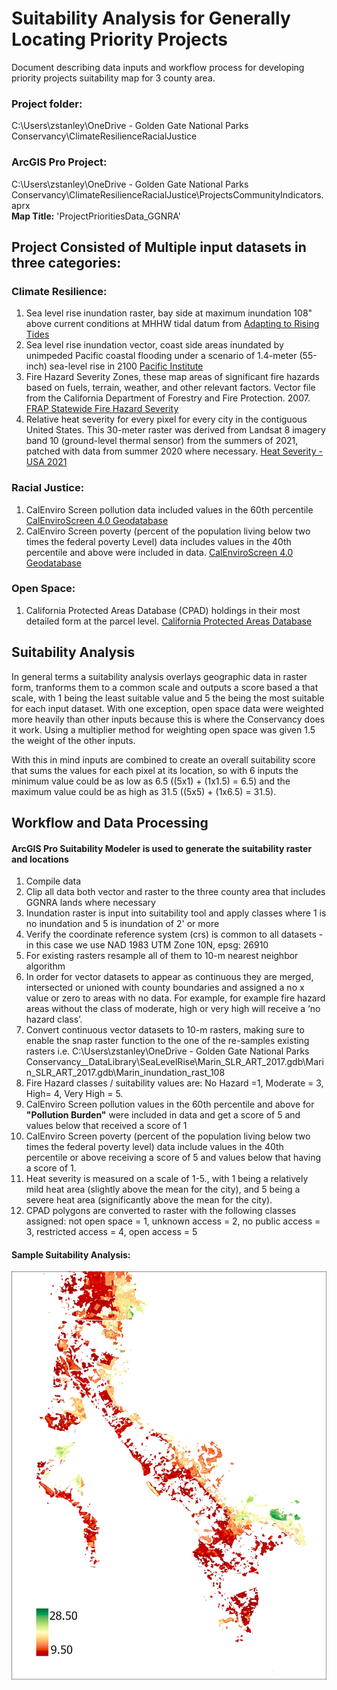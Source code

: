 # Suitability Analysis for Generally Locating Priority Projects
Document describing data inputs and workflow process for developing priority projects suitability map for 3 county area. 

### Project folder:
C:\Users\zstanley\OneDrive - Golden Gate National Parks Conservancy\ClimateResilienceRacialJustice
### ArcGIS Pro Project:
C:\Users\zstanley\OneDrive - Golden Gate National Parks Conservancy\ClimateResilienceRacialJustice\ProjectsCommunityIndicators.aprx  
__Map Title:__ 'ProjectPrioritiesData_GGNRA'


## Project Consisted of Multiple input datasets in three categories: 

### Climate Resilience:

1. Sea level rise inundation raster, bay side at maximum inundation 108" above current conditions at MHHW tidal datum from [Adapting to Rising Tides](https://explorer.adaptingtorisingtides.org/download)  
2. Sea level rise inundation vector, coast side areas inundated by unimpeded Pacific coastal flooding under a scenario of 1.4-meter (55-inch) sea-level rise in 2100 [Pacific Institute](https://www.pacinst.org/reports/sea_level_rise_data/Ca_coast_yr2100_flood.zip)  
3. Fire Hazard Severity Zones, these map areas of significant fire hazards based on fuels, terrain, weather, and other relevant factors. Vector file from the California Department of Forestry and Fire Protection. 2007. [FRAP Statewide Fire Hazard Severity](https://osfm.fire.ca.gov/divisions/community-wildfire-preparedness-and-mitigation/wildland-hazards-building-codes/fire-hazard-severity-zones-maps/#panel-fe9aa269-fa8e-4501-8f75-cce08c29b227)  
4. Relative heat severity for every pixel for every city in the contiguous United States. This 30-meter raster was derived from Landsat 8 imagery band 10 (ground-level thermal sensor) from the summers of 2021, patched with data from summer 2020 where necessary. [Heat Severity - USA 2021](https://parksconservancy.maps.arcgis.com/home/item.html?id=cdd2ffd5a2fc414ca1a5e676f5fce3e3)  

### Racial Justice:

1. CalEnviro Screen pollution data included values in the 60th percentile [CalEnviroScreen 4.0 Geodatabase](https://oehha.ca.gov/media/downloads/calenviroscreen/document/calenviroscreen40gdbf2021gdb.zip)
2. CalEnviro Screen poverty (percent of the population living below two times the federal poverty Level) data includes values in the 40th percentile and above were included in data. [CalEnviroScreen 4.0 Geodatabase](https://oehha.ca.gov/media/downloads/calenviroscreen/document/calenviroscreen40gdbf2021gdb.zip)

### Open Space:

1. California Protected Areas Database (CPAD) holdings in their most detailed form at the parcel level. [California Protected Areas Database](hhttps://www.calands.org/cpad/)  

## Suitability Analysis
In general terms a suitability analysis overlays geographic data in raster form, tranforms them to a common scale and outputs a score based a that scale, with 1 being the least suitable value and 5 the being the most suitable for each input dataset. With one exception, open space data were weighted more heavily than other inputs because this is where the Conservancy does it work. Using a multiplier method for weighting open space was given 1.5 the weight of the other inputs. 

With this in mind inputs are combined to create an overall suitability score that sums the values for each pixel at its location, so with 6 inputs the minimum value could be as low as 6.5 ((5x1) + (1x1.5) = 6.5) and the maximum value could be as high as 31.5 ((5x5) + (1x6.5) = 31.5). 

## Workflow and Data Processing  
#### ArcGIS Pro Suitability Modeler is used to generate the suitability raster and locations

1. Compile data
2. Clip all data both vector and raster to the three county area that includes GGNRA lands  where necessary
3. Inundation raster is input into suitability tool and apply classes where 1 is no inundation and 5 is inundation of 2' or more
4. Verify the coordinate reference system (crs) is common to all datasets - in this case we use NAD 1983 UTM Zone 10N, epsg: 26910  
5. For existing rasters resample all of them to 10-m nearest neighbor algorithm  
6. In order for vector datasets to appear as continuous they are merged, intersected or unioned with county boundaries and assigned a no x value or zero to areas with no data. For example, for  example fire hazard areas without the class of moderate, high or very high will receive a ‘no hazard class’. 
7. Convert continuous vector datasets to 10-m rasters, making sure to enable the snap raster function to the one of the re-samples existing rasters i.e. C:\Users\zstanley\OneDrive - Golden Gate National Parks Conservancy\__DataLibrary\SeaLevelRise\Marin_SLR_ART_2017.gdb\Marin_SLR_ART_2017.gdb\Marin_inundation_rast_108  
8. Fire Hazard classes / suitability values are: No Hazard =1, Moderate = 3, High= 4, Very High = 5.  
9. CalEnviro Screen pollution values in the 60th percentile and above for **"Pollution Burden"** were included in data and get a score of 5 and values below that received a score of 1  
10. CalEnviro Screen poverty (percent of the population living below two times the federal poverty level) data include values in the 40th percentile or above receiving a score of 5 and values below that having a score of 1.  
11. Heat severity is measured on a scale of 1-5., with 1 being a relatively mild heat area (slightly above the mean for the city), and 5 being a severe heat area (significantly above the mean for the city).  
12. CPAD polygons are converted to raster with the following classes assigned: not open space = 1, unknown access = 2, no public access = 3, restricted access = 4, open access = 5

#### Sample Suitability Analysis:  
![Suitability Map](graphics/suitabilitysample.jpg)

